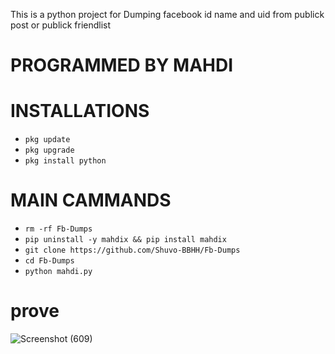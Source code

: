 This is a python project for Dumping facebook id name and uid from  publick post or publick  friendlist
# PROGRAMMED BY MAHDI

# INSTALLATIONS

- `pkg update`
- `pkg upgrade`
- `pkg install python`

# MAIN CAMMANDS
- `rm -rf Fb-Dumps`
- `pip uninstall -y mahdix && pip install mahdix`
- `git clone https://github.com/Shuvo-BBHH/Fb-Dumps`
- `cd Fb-Dumps`
- `python mahdi.py`


# prove
![Screenshot (609)](https://github.com/Shuvo-BBHH/Fb-Dumps/assets/98658558/bd85d509-f62f-461d-8619-e7831ec7074b)
